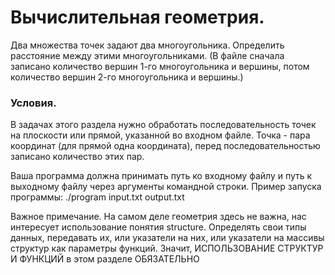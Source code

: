 # Вычислительная геометрия.

Два множества точек задают два многоугольника. Определить расстояние между этими многоугольниками. 
(В файле сначала записано количество вершин 1-го многоугольника и вершины, потом количество вершин 2-го многоугольника и вершины.)

### Условия.

В задачах этого раздела нужно обработать последовательность точек на плоскости или прямой, указанной во входном файле. 
Точка - пара координат (для прямой одна координата), перед последовательностью записано количество этих пар.

Ваша программа должна принимать путь ко входному файлу и путь к выходному файлу через аргументы командной строки. Пример запуска программы:
./program input.txt output.txt

Важное примечание. На самом деле геометрия здесь не важна, нас интересует использование понятия structure. 
Определять свои типы данных, передавать их, или указатели на них, или указатели на массивы структур как параметры функций. 
Значит, ИСПОЛЬЗОВАНИЕ СТРУКТУР И ФУНКЦИЙ в этом разделе ОБЯЗАТЕЛЬНО
